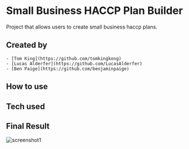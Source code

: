 # Small Business HACCP Plan Builder

Project that allows users to create small business haccp plans. 

## Created by
	- [Tom King](https://github.com/tomkingkong)
	- [Lucas Alderfer](https://github.com/LucasAlderfer)
	- [Ben Paige](https://github.com/benjaminpaige)

## How to use

## Tech used

## Final Result

![screenshot1]() 

